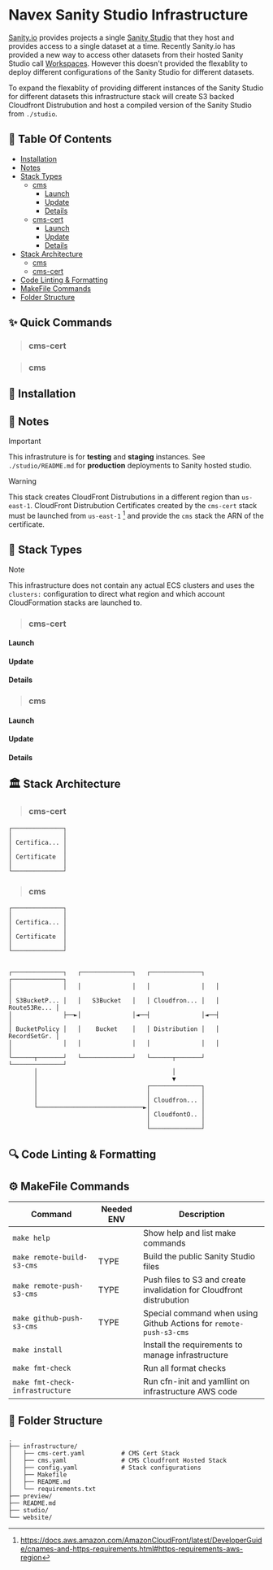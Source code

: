 # Navex Sanity Studio Infrastructure

[Sanity.io](https://www.sanity.io/) provides projects a single 
[Sanity Studio](https://www.sanity.io/studio) that they host and provides access
to a single dataset at a time. Recently Sanity.io has provided a new way to
access other datasets from their hosted Sanity Studio call
[Workspaces](https://www.sanity.io/docs/workspaces). However this doesn't 
provided the flexablity to deploy different configurations of the Sanity Studio
for  different datasets.

To expand the flexablity of providing different instances of the Sanity Studio
for different datasets this infrastructure stack will create S3 backed
Cloudfront Distrubution and host a compiled version of the Sanity Studio
from `./studio`.




## :book: Table Of Contents

- [Installation](#toolbox-installation)
- [Notes](#speech_balloon-notes)
- [Stack Types](#beginner-stack-types)
    - [cms](#cms)
        - [Launch](#launch)
        - [Update](#update)
        - [Details](#details)
    - [cms-cert](#cms-cert)
        - [Launch](#launch-1)
        - [Update](#update-1)
        - [Details](#details-1)
- [Stack Architecture](#classical_building-stack-architecture)
    - [cms](#cms-1)
    - [cms-cert](#cms-cert-1)
- [Code Linting & Formatting](#mag-code-linting--formatting)
- [MakeFile Commands](#gear-makefile-commands)
- [Folder Structure](#file_folder-folder-structure)



## :sparkles: Quick Commands

> ### cms-cert

> ### cms


## :toolbox: Installation


## :speech_balloon: Notes

> [!IMPORTANT]
> This infrastruture is for **testing** and **staging** instances.
See `./studio/README.md` for **production** deployments to Sanity hosted studio.

> [!WARNING]
> This stack creates CloudFront Distrubutions in a different region than
`us-east-1`. CloudFront Distrubution Certificates created by the `cms-cert`
stack must be launched from `us-east-1` [^1] and provide the `cms`
stack the ARN of the certificate.




## :beginner: Stack Types

> [!NOTE]
> This infrastructure does not contain any actual ECS clusters and uses the 
`clusters:` configuration to direct what region and which account CloudFormation
stacks are launched to.

> ### cms-cert

#### Launch

#### Update

#### Details

> ### cms

#### Launch

#### Update

#### Details




## :classical_building: Stack Architecture

> ### cms-cert

    ┌──────────────┐
    │              │
    │ Certifica... │
    │              │
    │ Certificate  │
    │              │
    └──────────────┘

> ### cms

    ┌──────────────┐
    │              │
    │ Certifica... │
    │              │
    │ Certificate  │
    │              │
    └──────────────┘


    ┌──────────────┐   ┌──────────────┐   ┌──────────────┐   ┌──────────────┐
    │              │   │              │   │              │   │              │
    │ S3BucketP... │   │   S3Bucket   │   │ Cloudfron... │   │ Route53Re... │
    │              ├──►│              │◄──┤              │◄──┤              │
    │ BucketPolicy │   │    Bucket    │   │ Distribution │   │ RecordSetGr. │
    │              │   │              │   │              │   │              │
    └──────┬───────┘   └──────────────┘   └──────┬───────┘   └──────────────┘
           │                                     │
           │                                     ▼
           │                              ┌──────────────┐
           │                              │              │
           │                              │ Cloudfron... │
           └─────────────────────────────►│              │
                                          │ CloudfontO.. │
                                          │              │
                                          └──────────────┘




## :mag: Code Linting & Formatting






## :gear: MakeFile Commands

| Command                           | Needed ENV | Description                                                          |
| --------------------------------- | ---------- | -------------------------------------------------------------------- |
| `make help`                       |            | Show help and list make commands                                     |
| `make remote-build-s3-cms`        |    TYPE    | Build the public Sanity Studio files                                 |
| `make remote-push-s3-cms`         |    TYPE    | Push files to S3 and create invalidation for Cloudfront distrubution |
| `make github-push-s3-cms`         |    TYPE    | Special command when using Github Actions for `remote-push-s3-cms`   |
| `make install`                    |            | Install the requirements to manage infrastructure                    |
| `make fmt-check`                  |            | Run all format checks                                                |
| `make fmt-check-infrastructure`   |            | Run cfn-init and yamllint on infrastructure AWS code                 |




## :file_folder: Folder Structure

    .
    ├── infrastructure/
    │   ├── cms-cert.yaml          # CMS Cert Stack
    │   ├── cms.yaml               # CMS Cloudfront Hosted Stack
    │   ├── config.yaml            # Stack configurations
    │   ├── Makefile
    │   ├── README.md
    │   └── requirements.txt
    ├── preview/
    ├── README.md
    ├── studio/
    └── website/

[^1]:
    https://docs.aws.amazon.com/AmazonCloudFront/latest/DeveloperGuide/cnames-and-https-requirements.html#https-requirements-aws-region
